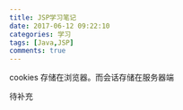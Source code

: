 ```yaml
---
title: JSP学习笔记
date: 2017-06-12 09:22:10
categories: 学习
tags: [Java,JSP]
comments: true
---
```


cookies 存储在浏览器。而会话存储在服务器端
<!--more-->
待补充
